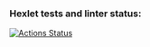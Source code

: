 ### Hexlet tests and linter status:
[![Actions Status](https://github.com/mrromro/frontend-project-lvl3/workflows/hexlet-check/badge.svg)](https://github.com/mrromro/frontend-project-lvl3/actions)